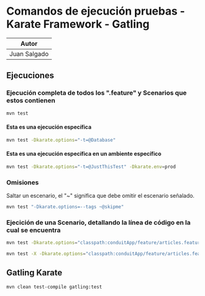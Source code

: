 # Comandos de ejecución  pruebas - Karate Framework - Gatling

| Autor        |
|--------------|
| Juan Salgado |

## Ejecuciones

### Ejecución completa de todos los ".feature" y Scenarios que estos contienen

```bash
mvn test
```

#### Esta es una ejecución específica

```bash
mvn test -Dkarate.options="-t=@Database"
```

#### Esta es una ejecución específica en un ambiente específico

```bash
mvn test -Dkarate.options="-t=@JustThisTest" -Dkarate.env=prod
```

### Omisiones

Saltar un escenario, el "~" significa que debe omitir el escenario señalado.

```bash
mvn test "-Dkarate.options=--tags ~@skipme"
```

### Ejecición de una Scenario, detallando la línea de código en la cual se encuentra

```bash
mvn test -Dkarate.options="classpath:conduitApp/feature/articles.feature:19"
```

```bash
mvn test -X -Dkarate.options="classpath:conduitApp/feature/articles.feature:11"
```

## Gatling Karate

```bash
mvn clean test-compile gatling:test
```
